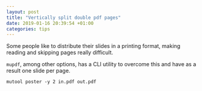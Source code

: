 ```yaml
---
layout: post
title: "Vertically split double pdf pages"
date: 2019-01-16 20:39:54 +01:00
categories: tips
---
```


Some people like to distribute their slides in a printing format, making reading and skipping pages really difficult.

`mupdf`, among other options,  has a CLI utility to overcome this and have as a result one slide per page. 

```
mutool poster -y 2 in.pdf out.pdf 
```

